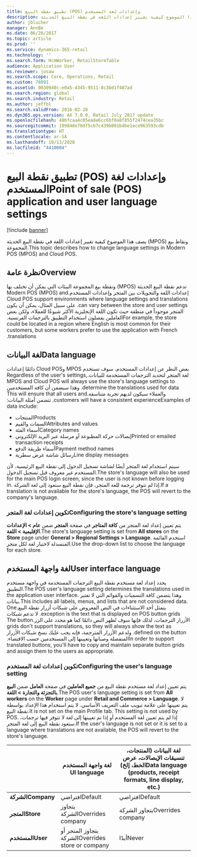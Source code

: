 ```yaml
---
title: تطبيق نقطة البيع (POS) وإعدادات لغة المستخدم
description: يصف هذا الموضوع كيفية تغيير إعدادات اللغة في نقطة البيع الحديثة (MPOS) ونقاط بيع المجموعة.
author: jblucher
manager: AnnBe
ms.date: 06/20/2017
ms.topic: article
ms.prod: ''
ms.service: dynamics-365-retail
ms.technology: ''
ms.search.form: HcmWorker, RetailStoreTable
audience: Application User
ms.reviewer: josaw
ms.search.scope: Core, Operations, Retail
ms.custom: 78891
ms.assetid: 0030940c-e0a5-4345-9511-8c3bd1f487ad
ms.search.region: global
ms.search.industry: Retail
ms.author: jeffbl
ms.search.validFrom: 2016-02-28
ms.dyn365.ops.version: AX 7.0.0, Retail July 2017 update
ms.openlocfilehash: 49bfcaa4c05ea8e6cc6bf0a8f855f2474cea35bc
ms.sourcegitcommit: 199848e78df5cb7c439b001bdbe1ece963593cdb
ms.translationtype: HT
ms.contentlocale: ar-SA
ms.lasthandoff: 10/13/2020
ms.locfileid: "4410004"
---
```

# <a name="point-of-sale-pos-application-and-user-language-settings"></a><span data-ttu-id="d24c8-103">تطبيق نقطة البيع (POS) وإعدادات لغة المستخدم</span><span class="sxs-lookup"><span data-stu-id="d24c8-103">Point of sale (POS) application and user language settings</span></span>

[!include [banner](includes/banner.md)]

<span data-ttu-id="d24c8-104">يصف هذا الموضوع كيفية تغيير إعدادات اللغة في نقطة البيع الحديثة (MPOS) ونقاط بيع المجموعة.</span><span class="sxs-lookup"><span data-stu-id="d24c8-104">This topic describes how to change language settings in Modern POS (MPOS) and Cloud POS.</span></span>

## <a name="overview"></a><span data-ttu-id="d24c8-105">نظرة عامة</span><span class="sxs-lookup"><span data-stu-id="d24c8-105">Overview</span></span>
<span data-ttu-id="d24c8-106">‏‫تدعم ‏‫نقطة البيع الحديثة (MPOS) ونقطة بيع المجموعة البيئات التي يمكن أن تختلف بها إعدادات اللغة والتحويلات بين المتجر وإعدادات المستخدم.</span><span class="sxs-lookup"><span data-stu-id="d24c8-106">Modern POS (MPOS) and Cloud POS support environments where language settings and translations can vary between the store and user settings.</span></span> <span data-ttu-id="d24c8-107">على سبيل المثال، يمكن أن يكون المتجر موجوداً في منطقة حيث تكون اللغة الإنجليزية الأكثر شيوعًا للعملاء، ولكن بعض العاملين يفضلون استخدام التطبيق بالترجمات الفرنسية.‬</span><span class="sxs-lookup"><span data-stu-id="d24c8-107">For example, the store could be located in a region where English is most common for their customers, but some workers prefer to use the application with French translations.</span></span>

## <a name="data-language"></a><span data-ttu-id="d24c8-108">لغة البيانات</span><span class="sxs-lookup"><span data-stu-id="d24c8-108">Data language</span></span>

<span data-ttu-id="d24c8-109">‏‫بغض النظر عن إعدادات المستخدم، سوف تستخدم MPOS وCloud POS دائمًا إعدادات لغة المتجر لتحديد الترجمات المستخدمة للبيانات.</span><span class="sxs-lookup"><span data-stu-id="d24c8-109">Regardless of the user's settings, MPOS and Cloud POS will always use the store's language settings to determine the translations used for data.</span></span> <span data-ttu-id="d24c8-110">وهذا سيضمن أن كافة المستخدمين والعملاء سيكون لديهم تجربة متناسقة.</span><span class="sxs-lookup"><span data-stu-id="d24c8-110">This will ensure that all users and customers will have a consistent experience.</span></span> <span data-ttu-id="d24c8-111">تتضمن أمثلة البيانات:‬</span><span class="sxs-lookup"><span data-stu-id="d24c8-111">Examples of data include:</span></span>

- <span data-ttu-id="d24c8-112">المنتجات</span><span class="sxs-lookup"><span data-stu-id="d24c8-112">Products</span></span>
- <span data-ttu-id="d24c8-113">السمات والقيم</span><span class="sxs-lookup"><span data-stu-id="d24c8-113">Attributes and values</span></span>
- <span data-ttu-id="d24c8-114">أسماء الفئة</span><span class="sxs-lookup"><span data-stu-id="d24c8-114">Category names</span></span>
- <span data-ttu-id="d24c8-115">إيصالات حركة المطبوعة أو مرسلة عبر البريد الإلكتروني</span><span class="sxs-lookup"><span data-stu-id="d24c8-115">Printed or emailed transaction receipts</span></span>
- <span data-ttu-id="d24c8-116">أسماء طريقة الدفع</span><span class="sxs-lookup"><span data-stu-id="d24c8-116">Payment method names</span></span>
- <span data-ttu-id="d24c8-117">رسائل شاشة عرض سطرية</span><span class="sxs-lookup"><span data-stu-id="d24c8-117">Line display messages</span></span>

<span data-ttu-id="d24c8-118">سيتم استخدام لغة المتجر أيضًا لشاشة تسجيل الدخول إلى نقطة البيع الرئيسية، لأن المستخدم غير معروف قبل تسجيل الدخول.</span><span class="sxs-lookup"><span data-stu-id="d24c8-118">The store's language will also be used for the main POS login screen, since the user is not known before logging in.</span></span> <span data-ttu-id="d24c8-119">إذا لم تتوفر ترجمة للغة المتجر، فإن نقطة البيع ستعود إلى لغة الشركة.‬</span><span class="sxs-lookup"><span data-stu-id="d24c8-119">If a translation is not available for the store's language, the POS will revert to the company's language.</span></span>

### <a name="configuring-the-stores-language-setting"></a><span data-ttu-id="d24c8-120">تكوين إعدادات لغة المتجر</span><span class="sxs-lookup"><span data-stu-id="d24c8-120">Configuring the store's language setting</span></span>

<span data-ttu-id="d24c8-121">يتم تعيين إعداد لغة المتجر من **كافة المتاجر‬** في صفحة **المتجر** ضمن **عام &gt; الإعدادات الإقليمية &gt; اللغة**.</span><span class="sxs-lookup"><span data-stu-id="d24c8-121">The store's language setting is set from **All stores** on the **Store** page under **General &gt; Regional Settings &gt; Language**.</span></span> <span data-ttu-id="d24c8-122">استخدم القائمة المنسدلة لاختيار لغة لكل متجر.‬</span><span class="sxs-lookup"><span data-stu-id="d24c8-122">Use the drop-down list to choose the language for each store.</span></span>

## <a name="user-interface-language"></a><span data-ttu-id="d24c8-123">لغة واجهة المستخدم</span><span class="sxs-lookup"><span data-stu-id="d24c8-123">User interface language</span></span>

<span data-ttu-id="d24c8-124">يحدد إعداد لغة مستخدم نقطة البيع الترجمات المستخدمة في واجهة مستخدم التطبيق.</span><span class="sxs-lookup"><span data-stu-id="d24c8-124">The POS user's language setting determines the translations used in the application user interface.</span></span> <span data-ttu-id="d24c8-125">وهذا يتضمن كافة التسميات والقوائم التي لا تعتبر بيانات.‬</span><span class="sxs-lookup"><span data-stu-id="d24c8-125">This includes all labels, menus, and lists that are not considered data.</span></span> <span data-ttu-id="d24c8-126">‏‫يتمثل أحد الاستثناءات في النص المعروض على شبكات أزرار نقطة البيع.</span><span class="sxs-lookup"><span data-stu-id="d24c8-126">One exception is the text that is displayed on POS button grids.</span></span> <span data-ttu-id="d24c8-127">لا تدعم شبكات الأزرار الترجمات، لذلك فإنها سوف تُظهر النص دائمًا كما هو محدد على الزر.</span><span class="sxs-lookup"><span data-stu-id="d24c8-127">The button grids don't support translations, so they will always show the text as defined on the button.</span></span> <span data-ttu-id="d24c8-128">ولدعم الأزرار المترجمة، فإنه يجب عليك نسخ شبكات الأزرار المنفصلة وصيانها وتعيينها إلى المستخدمين حسب الاقتضاء.‬</span><span class="sxs-lookup"><span data-stu-id="d24c8-128">In order to support translated buttons, you'll have to copy and maintain separate button grids and assign them to the users as appropriate.</span></span>

### <a name="configuring-the-users-language-setting"></a><span data-ttu-id="d24c8-129">تكوين إعدادات لغة المستخدم</span><span class="sxs-lookup"><span data-stu-id="d24c8-129">Configuring the user's language setting</span></span>

<span data-ttu-id="d24c8-130">يتم تعيين إعداد لغة مستخدم نقطة البيع من **جميع العاملين** في صفحة **العامل** ضمن **البيع بالتجزئة والتجارة &gt; اللغة**.</span><span class="sxs-lookup"><span data-stu-id="d24c8-130">The POS user's language setting is set from **All workers** on the **Worker** page under **Retail and Commerce &gt; Language**.</span></span> <span data-ttu-id="d24c8-131">لا يتم تعيينها على علامة تبويب ملف التعريف الأساسي. لا يتم استخدام هذا الإعداد بواسطة نقطة البيع.</span><span class="sxs-lookup"><span data-stu-id="d24c8-131">It is not set on the main Profile tab. This setting is not used by POS.</span></span> <span data-ttu-id="d24c8-132">إذا لم يتم تعيين لغة المستخدم أو إذا تم تعيينها إلى لغة لا تتوفر فيها ترجمات، ستعود نقطة البيع إلى لغة المتجر.</span><span class="sxs-lookup"><span data-stu-id="d24c8-132">If the user's language is not set or it is set to a language where translations are not available, the POS will revert to the store's language.</span></span>

|             | <span data-ttu-id="d24c8-133">لغة واجهة المستخدم   </span><span class="sxs-lookup"><span data-stu-id="d24c8-133">UI language</span></span>                | <span data-ttu-id="d24c8-134">لغة البيانات (المنتجات، تنسيقات الإيصالات، عرض الخط، إلخ)</span><span class="sxs-lookup"><span data-stu-id="d24c8-134">Data language (products, receipt formats, line display, etc.)</span></span> |
|-------------|----------------------------|---------------------------------------------------------------|
| <span data-ttu-id="d24c8-135">**الشركة**</span><span class="sxs-lookup"><span data-stu-id="d24c8-135">**Company**</span></span> | <span data-ttu-id="d24c8-136">افتراضي</span><span class="sxs-lookup"><span data-stu-id="d24c8-136">Default</span></span>                    | <span data-ttu-id="d24c8-137">افتراضي</span><span class="sxs-lookup"><span data-stu-id="d24c8-137">Default</span></span>                                                       |
| <span data-ttu-id="d24c8-138">**المتجر**</span><span class="sxs-lookup"><span data-stu-id="d24c8-138">**Store**</span></span>   | <span data-ttu-id="d24c8-139">يتجاوز الشركة</span><span class="sxs-lookup"><span data-stu-id="d24c8-139">Overrides company</span></span>          | <span data-ttu-id="d24c8-140">يتجاوز الشركة</span><span class="sxs-lookup"><span data-stu-id="d24c8-140">Overrides company</span></span>                                             |
| <span data-ttu-id="d24c8-141">**المستخدم**</span><span class="sxs-lookup"><span data-stu-id="d24c8-141">**User**</span></span>    | <span data-ttu-id="d24c8-142">يتجاوز المتجر أو الشركة</span><span class="sxs-lookup"><span data-stu-id="d24c8-142">Overrides store or company</span></span> | <span data-ttu-id="d24c8-143">أبدًا</span><span class="sxs-lookup"><span data-stu-id="d24c8-143">Never</span></span>                                                         |
